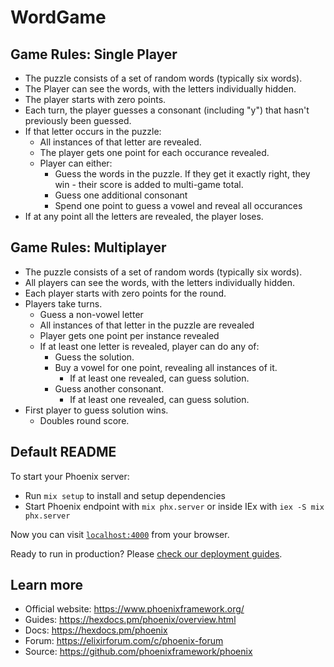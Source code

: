 # WordGame

## Game Rules: Single Player

 - The puzzle consists of a set of random words (typically six words).
 - The Player can see the words, with the letters individually hidden.
 - The player starts with zero points.
 - Each turn, the player guesses a consonant (including "y") that hasn't
   previously been guessed.
 - If that letter occurs in the puzzle:
   - All instances of that letter are revealed.
   - The player gets one point for each occurance revealed.
   - Player can either:
     - Guess the words in the puzzle. If they get it exactly right,
       they win - their score is added to multi-game total.
     - Guess one additional consonant
     - Spend one point to guess a vowel and reveal all occurances
 - If at any point all the letters are revealed, the player loses.

## Game Rules: Multiplayer

 - The puzzle consists of a set of random words (typically six words).
 - All players can see the words, with the letters individually hidden.
 - Each player starts with zero points for the round.
 - Players take turns.
   - Guess a non-vowel letter
   - All instances of that letter in the puzzle are revealed
   - Player gets one point per instance revealed
   - If at least one letter is revealed, player can do any of:
     - Guess the solution.
     - Buy a vowel for one point, revealing all instances of it.
       - If at least one revealed, can guess solution.
     - Guess another consonant.
       - If at least one revealed, can guess solution.
 - First player to guess solution wins.
   - Doubles round score.

## Default README

To start your Phoenix server:

  * Run `mix setup` to install and setup dependencies
  * Start Phoenix endpoint with `mix phx.server` or inside IEx with `iex -S mix phx.server`

Now you can visit [`localhost:4000`](http://localhost:4000) from your browser.

Ready to run in production? Please [check our deployment guides](https://hexdocs.pm/phoenix/deployment.html).

## Learn more

  * Official website: https://www.phoenixframework.org/
  * Guides: https://hexdocs.pm/phoenix/overview.html
  * Docs: https://hexdocs.pm/phoenix
  * Forum: https://elixirforum.com/c/phoenix-forum
  * Source: https://github.com/phoenixframework/phoenix
